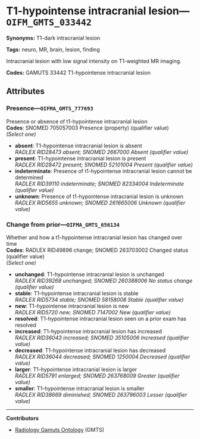 # T1-hypointense intracranial lesion—`OIFM_GMTS_033442`

**Synonyms:** T1-dark intracranial lesion

**Tags:** neuro, MR, brain, lesion, finding

Intracranial lesion with low signal intensity on T1-weighted MR imaging.

**Codes:** GAMUTS 33442 T1-hypointense intracranial lesion

## Attributes

### Presence—`OIFMA_GMTS_777693`

Presence or absence of t1-hypointense intracranial lesion  
**Codes**: SNOMED 705057003 Presence (property) (qualifier value)  
*(Select one)*

- **absent**: T1-hypointense intracranial lesion is absent  
_RADLEX RID28473 absent; SNOMED 2667000 Absent (qualifier value)_
- **present**: T1-hypointense intracranial lesion is present  
_RADLEX RID28472 present; SNOMED 52101004 Present (qualifier value)_
- **indeterminate**: Presence of t1-hypointense intracranial lesion cannot be determined  
_RADLEX RID39110 indeterminate; SNOMED 82334004 Indeterminate (qualifier value)_
- **unknown**: Presence of t1-hypointense intracranial lesion is unknown  
_RADLEX RID5655 unknown; SNOMED 261665006 Unknown (qualifier value)_

### Change from prior—`OIFMA_GMTS_656134`

Whether and how a t1-hypointense intracranial lesion has changed over time  
**Codes**: RADLEX RID49896 change; SNOMED 263703002 Changed status (qualifier value)  
*(Select one)*

- **unchanged**: T1-hypointense intracranial lesion is unchanged  
_RADLEX RID39268 unchanged; SNOMED 260388006 No status change (qualifier value)_
- **stable**: T1-hypointense intracranial lesion is stable  
_RADLEX RID5734 stable; SNOMED 58158008 Stable (qualifier value)_
- **new**: T1-hypointense intracranial lesion is new  
_RADLEX RID5720 new; SNOMED 7147002 New (qualifier value)_
- **resolved**: T1-hypointense intracranial lesion seen on a prior exam has resolved  
- **increased**: T1-hypointense intracranial lesion has increased  
_RADLEX RID36043 increased; SNOMED 35105006 Increased (qualifier value)_
- **decreased**: T1-hypointense intracranial lesion has decreased  
_RADLEX RID36044 decreased; SNOMED 1250004 Decreased (qualifier value)_
- **larger**: T1-hypointense intracranial lesion is larger  
_RADLEX RID5791 enlarged; SNOMED 263768009 Greater (qualifier value)_
- **smaller**: T1-hypointense intracranial lesion is smaller  
_RADLEX RID38669 diminished; SNOMED 263796003 Lesser (qualifier value)_

---

**Contributors**

- [Radiology Gamuts Ontology](https://gamuts.net/) (GMTS)